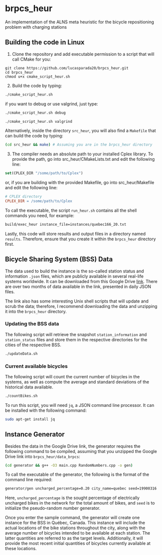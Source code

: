 # brpcs_heur
An implementation of the ALNS meta heuristic for the bicycle repositioning problem with charging stations

## Building the code in Linux

1. Clone the repository and add executable permission to a script that will call CMake for you:

```shell
git clone https://github.com/lucasparada20/brpcs_heur.git
cd brpcs_heur
chmod u+x cmake_script_heur.sh
```
2. Build the code by typing:

```bash
./cmake_script_heur.sh
```

if you want to debug or use valgrind, just type:

```bash
./cmake_script_heur.sh debug
```

```bash
./cmake_script_heur.sh valgrind
```

Alternatively, inside the directory `src_heur`, you will also find a `Makefile` that can build the code by typing:

```bash
(cd src_heur && make) # Assuming you are in the brpcs_heur directory
```

3. The compiler needs an absolute path to your installed Cplex library. To provide the path, go into src_heur/CMakeLists.txt and edit the following line:

```cmake
set(CPLEX_DIR "/some/path/to/Cplex")
```

or, if you are building with the provided Makefile, go into src_heur/Makefile and edit the following line:

```Makefile
# CPLEX directory
CPLEX_DIR = /some/path/to/Cplex
```

To call the executable, the script `run_heur.sh` contains all the shell commands you need, for example:

```bash
build/exec_heur instance_file=instances/quebec166_20.txt
```

Lastly, this code will store results and output files in a directory named `results`. Therefore, ensure that you create it within the `brpcs_heur` directory first.

## Bicycle Sharing System (BSS) Data

The data used to build the instance is the so-called station status and information `.json` files, which are publicly available in several real-life systems worldwide. It can be downloaded from this Google Drive [link](https://drive.google.com/file/d/1PWKDxaVms-xRzeTgJuXA1bjafW2uH0Eg/view?usp=drive_link). There are over two months of data available in the link, presented in daily JSON files.

The link also has some interesting Unix shell scripts that will update and scrub the data; therefore, I recommend downloading the data and unzipping it into the `brpcs_heur` directory.

### Updating the BSS data

The following script will retrieve the snapshot `station_information` and `station_status` files and store them in the respective directories for the cities of the respective BSS.

```bash
./updateData.sh
```

### Current available bicycles

The following script will count the current number of bicycles in the systems, as well as compute the average and standard deviations of the historical data available.

```bash
./countBikes.sh
```

To run this script, you will need `jq`, a JSON command line processor. It can be installed with the following command:

```bash
sudo apt-get install jq
```

## Instance Generator

Besides the data in the Google Drive link, the generator requires the following command to be compiled, assuming that you unzipped the Google Drive link into `brpcs_heur/data_brpcs`:

```bash
(cd generator && g++ -O3 main.cpp RandomNumbers.cpp -o gen)
```

To call the executable of the generator, the following is the format of the command line required:

```bash
generator/gen uncharged_percentage=0.20 city_name=quebec seed=19900316 
```

Here, `uncharged_percentage` is the sought percentage of electrically uncharged bikes in the network for the total amount of bikes, and `seed` is to initialize the pseudo-random number generator. 

Once you enter the sample command, the generator will create one instance for the BSS in Québec, Canada. This instance will include the actual locations of the bike stations throughout the city, along with the average number of bicycles intended to be available at each station. The latter quantities are referred to as the target levels. Additionally, it will provide the most recent initial quantities of bicycles currently available at these locations.
